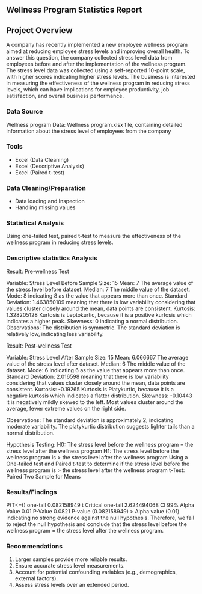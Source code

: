 ## Wellness Program Statistics Report

## Project Overview

A company has recently implemented a new employee wellness program aimed at reducing employee stress levels and improving overall health. 
To answer this question, the company collected stress level data from employees before and after the implementation of the wellness program. 
The stress level data was collected using a self-reported 10-point scale, with higher scores indicating higher stress levels.
The business is interested in measuring the effectiveness of the wellness program in reducing stress levels, which can have implications for employee productivity, job satisfaction, and overall business performance.

### Data Source
Wellness program Data: Wellness program.xlsx file, containing detailed information about the stress level of employees from the company

### Tools
- Excel (Data Cleaning)
- Excel (Descriptive Analysis)
- Excel (Paired t-test)

### Data Cleaning/Preparation

- Data loading and Inspection
- Handling missing values

### Statistical Analysis

Using one-tailed test, paired t-test to measure the effectiveness of the wellness program in reducing stress levels.

### Descriptive statistics Analysis

Result: Pre-wellness Test

Variable: Stress Level Before
Sample Size: 15
Mean: 7 The average value of the stress level before dataset.
Median: 7 The middle value of the dataset.
Mode: 8 indicating 8 as the value that appears more than once.
Standard Deviation: 1.463850109 meaning that there is low variability considering that values cluster closely around the mean, data points are consistent.
Kurtosis: 1.328205128 Kurtosis is Leptokurtic, because it is a positive kurtosis which indicates a higher peak.
Skewness: 0 indicating a normal distribution.
Observations:
The distribution is symmetric.
The standard deviation is relatively low, indicating less variability.


Result: Post-wellness Test

Variable: Stress Level After
Sample Size: 15
Mean: 6.066667 The average value of the stress level after dataset.
Median: 6 The middle value of the dataset.
Mode: 6 indicating 6 as the value that appears more than once.
Standard Deviation: 2.016598 meaning that there is low variability considering that values cluster closely around the mean, data points are consistent.
Kurtosis: -0.19265 Kurtosis is Platykurtic, because it is a negative kurtosis which indicates a flatter distribution.
Skewness: -0.10443 it is negatively mildly skewed to the left. Most values cluster around the average, fewer extreme values on the right side.

Observations:
The standard deviation is approximately 2, indicating moderate variability.
The platykurtic distribution suggests lighter tails than a normal distribution.

Hypothesis Testing:
H0: The stress level before the wellness program = the stress level after the wellness program
H1: The stress level before the wellness program is > the stress level after the wellness program
Using a One-tailed test and Paired t-test to determine if the stress level before the wellness program is > the stress level after the wellness program
t-Test: Paired Two Sample for Means		

### Results/Findings

P(T<=t) one-tail	0.082158949	
t Critical one-tail	2.624494068	
CI 99%
Alpha Value 0.01
P-Value 0.0821
P-value (0.082158949) > Alpha value (0.01) indicating no strong evidence against the null hypothesis.
Therefore, we fail to reject the null hypothesis and conclude that the stress level before the wellness program = the stress level after the wellness program.

### Recommendations

1. Larger samples provide more reliable results.
2. Ensure accurate stress level measurements.
3. Account for potential confounding variables (e.g., demographics, external factors).
4. Assess stress levels over an extended period.

